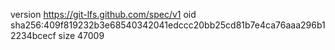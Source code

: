 version https://git-lfs.github.com/spec/v1
oid sha256:409f819232b3e68540342041edccc20bb25cd81b7e4ca76aaa296b12234bcecf
size 47009
